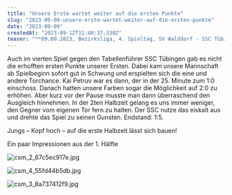 ```yaml
---
title: "Unsere Erste wartet weiter auf die ersten Punkte"
slug: "2023-09-09-unsere-erste-wartet-weiter-auf-die-ersten-punkte"
date: "2023-09-09"
createdAt: "2023-09-12T11:40:37.338Z"
teaser: "**09.09.2023, Bezirksliga, 4. Spieltag, SV Walddorf - SSC Tübingen 1:5 (1:1)**"
---
```

Auch im vierten Spiel gegen den Tabellenführer SSC Tübingen gab es nicht die erhofften ersten Punkte unserer Ersten. Dabei kam unsere Mannschaft ab Spielbeginn sofort gut in Schwung und erspielten sich die eine und andere Torchance. Kai Petruv war es dann, der in der 25. Minute zum 1:0 einschoss. Danach hatten unsere Farben sogar die Möglichkeit auf 2:0 zu erhöhen. Aber kurz vor der Pause musste man dann überraschend den Ausgleich hinnehmen. In der 2ten Halbzeit gelang es uns immer weniger, den Gegner vom eigenen Tor fern zu halten. Der SSC nutze das eiskalt aus und drehte das Spiel zu seinen Gunsten. Endstand: 1:5.

Jungs – Kopf hoch – auf die erste Halbzeit lässt sich bauen!

Ein paar Impressionen aus der 1. Hälfte

![csm_2_67c5ec917e.jpg](/uploads/csm_2_67c5ec917e_8169bc0cc0.jpg)

![csm_4_55fd44b5db.jpg](/uploads/csm_4_55fd44b5db_3a10eb44d8.jpg)

![csm_3_8a737412f9.jpg](/uploads/csm_3_8a737412f9_73810e3196.jpg)
